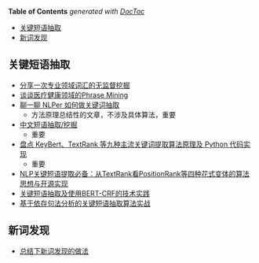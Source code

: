 <!-- START doctoc generated TOC please keep comment here to allow auto update -->
<!-- DON'T EDIT THIS SECTION, INSTEAD RE-RUN doctoc TO UPDATE -->
**Table of Contents**  *generated with [DocToc](https://github.com/thlorenz/doctoc)*

- [关键短语抽取](#%E5%85%B3%E9%94%AE%E7%9F%AD%E8%AF%AD%E6%8A%BD%E5%8F%96)
- [新词发现](#%E6%96%B0%E8%AF%8D%E5%8F%91%E7%8E%B0)

<!-- END doctoc generated TOC please keep comment here to allow auto update -->



## 关键短语抽取

- [分享一次专业领域词汇的无监督挖掘](https://spaces.ac.cn/archives/6540)
- [谈谈医疗健康领域的Phrase Mining](https://mp.weixin.qq.com/s/2_6_5i-ycoj4XBS-J6kgDw)
- [聊一聊 NLPer 如何做关键词抽取](https://zhuanlan.zhihu.com/p/258512947)
  - 方法原理总结性的文章，不涉及具体算法，重要
- [中文短语抽取/挖掘](https://blog.csdn.net/rensihui/article/details/123299946)
  - 重要
- [盘点 KeyBert、TextRank 等九种主流关键词提取算法原理及 Python 代码实现](https://zhuanlan.zhihu.com/p/568271135)
  - 重要
- [NLP关键短语提取必备：从TextRank看PositionRank等四种花式变体的算法思想与开源实现](https://mp.weixin.qq.com/s?__biz=MjM5ODkzMzMwMQ==&mid=2650429837&idx=1&sn=a2d1b8663f3c2b0297139a85c4b3367a&chksm=becddfd789ba56c108f024473981f8e49b7c1adbe25de8b35102bb622a7a25fee70f532c245d#rd)
- [关键短语抽取及使用BERT-CRF的技术实践](https://zhuanlan.zhihu.com/p/148502336)
- [基于依存句法分析的关键短语抽取算法实战](https://zhuanlan.zhihu.com/p/107663730)


## 新词发现

- [总结下新词发现的做法](https://zhuanlan.zhihu.com/p/421743481)